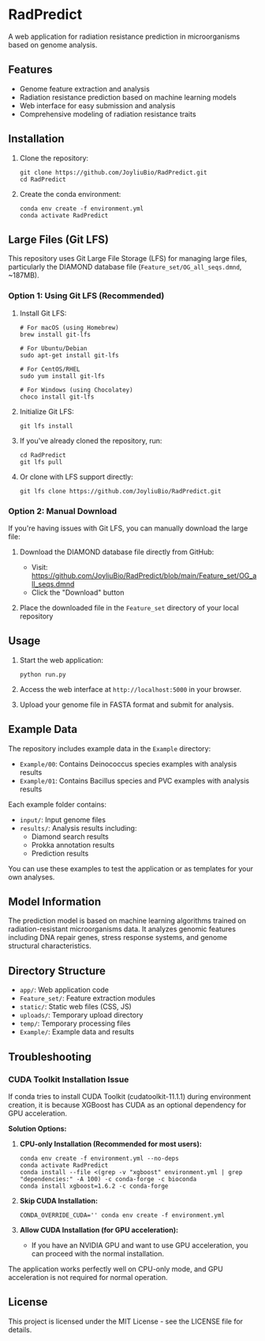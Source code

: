 # RadPredict

A web application for radiation resistance prediction in microorganisms based on genome analysis.

## Features

- Genome feature extraction and analysis
- Radiation resistance prediction based on machine learning models
- Web interface for easy submission and analysis
- Comprehensive modeling of radiation resistance traits

## Installation

1. Clone the repository:
   ```
   git clone https://github.com/JoyliuBio/RadPredict.git
   cd RadPredict
   ```

2. Create the conda environment:
   ```
   conda env create -f environment.yml
   conda activate RadPredict
   ```

## Large Files (Git LFS)

This repository uses Git Large File Storage (LFS) for managing large files, particularly the DIAMOND database file (`Feature_set/OG_all_seqs.dmnd`, ~187MB).

### Option 1: Using Git LFS (Recommended)

1. Install Git LFS:
   ```
   # For macOS (using Homebrew)
   brew install git-lfs
   
   # For Ubuntu/Debian
   sudo apt-get install git-lfs
   
   # For CentOS/RHEL
   sudo yum install git-lfs
   
   # For Windows (using Chocolatey)
   choco install git-lfs
   ```

2. Initialize Git LFS:
   ```
   git lfs install
   ```

3. If you've already cloned the repository, run:
   ```
   cd RadPredict
   git lfs pull
   ```

4. Or clone with LFS support directly:
   ```
   git lfs clone https://github.com/JoyliuBio/RadPredict.git
   ```

### Option 2: Manual Download

If you're having issues with Git LFS, you can manually download the large file:

1. Download the DIAMOND database file directly from GitHub:
   - Visit: https://github.com/JoyliuBio/RadPredict/blob/main/Feature_set/OG_all_seqs.dmnd
   - Click the "Download" button

2. Place the downloaded file in the `Feature_set` directory of your local repository

## Usage

1. Start the web application:
   ```
   python run.py
   ```

2. Access the web interface at `http://localhost:5000` in your browser.

3. Upload your genome file in FASTA format and submit for analysis.

## Example Data

The repository includes example data in the `Example` directory:

- `Example/00`: Contains Deinococcus species examples with analysis results
- `Example/01`: Contains Bacillus species and PVC examples with analysis results

Each example folder contains:
- `input/`: Input genome files
- `results/`: Analysis results including:
  - Diamond search results
  - Prokka annotation results
  - Prediction results

You can use these examples to test the application or as templates for your own analyses.

## Model Information

The prediction model is based on machine learning algorithms trained on radiation-resistant microorganisms data. It analyzes genomic features including DNA repair genes, stress response systems, and genome structural characteristics.

## Directory Structure

- `app/`: Web application code
- `Feature_set/`: Feature extraction modules
- `static/`: Static web files (CSS, JS)
- `uploads/`: Temporary upload directory
- `temp/`: Temporary processing files
- `Example/`: Example data and results

## Troubleshooting

### CUDA Toolkit Installation Issue

If conda tries to install CUDA Toolkit (cudatoolkit-11.1.1) during environment creation, it is because XGBoost has CUDA as an optional dependency for GPU acceleration.

**Solution Options:**

1. **CPU-only Installation (Recommended for most users):**
   ```
   conda env create -f environment.yml --no-deps
   conda activate RadPredict
   conda install --file <(grep -v "xgboost" environment.yml | grep "dependencies:" -A 100) -c conda-forge -c bioconda
   conda install xgboost=1.6.2 -c conda-forge
   ```

2. **Skip CUDA Installation:**
   ```
   CONDA_OVERRIDE_CUDA='' conda env create -f environment.yml
   ```

3. **Allow CUDA Installation (for GPU acceleration):**
   - If you have an NVIDIA GPU and want to use GPU acceleration, you can proceed with the normal installation.

The application works perfectly well on CPU-only mode, and GPU acceleration is not required for normal operation.

## License

This project is licensed under the MIT License - see the LICENSE file for details. 